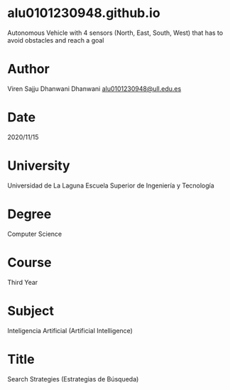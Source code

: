# alu0101230948.github.io
 Autonomous Vehicle with 4 sensors (North, East, South, West) that has to avoid obstacles and reach a goal

# Author
 Viren Sajju Dhanwani Dhanwani
 alu0101230948@ull.edu.es

# Date 
 2020/11/15

# University
 Universidad de La Laguna
 Escuela Superior de Ingeniería y Tecnología

# Degree
 Computer Science

# Course
 Third Year

# Subject
 Inteligencia Artificial (Artificial Intelligence)

# Title
 Search Strategies (Estrategias de Búsqueda)